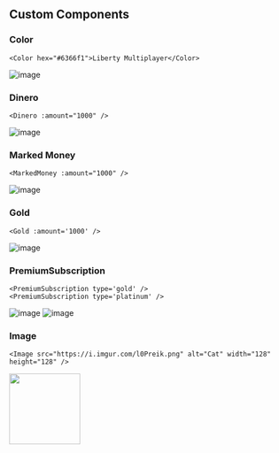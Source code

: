 ## Custom Components

### Color
```vue
<Color hex="#6366f1">Liberty Multiplayer</Color>
```
![image](https://github.com/liberty-mp/wiki/assets/35312043/dd2956a2-74e6-4a63-8ee4-2646615c4772)

### Dinero
```vue
<Dinero :amount="1000" />
```
![image](https://github.com/liberty-mp/wiki/assets/35312043/975da9fe-8cd4-473b-b078-9c401758a298)

### Marked Money
```vue
<MarkedMoney :amount="1000" />
```
![image](https://github.com/liberty-mp/wiki/assets/35312043/aaa6f3c3-4e70-4133-9833-eef8e0730c70)

### Gold
```vue
<Gold :amount='1000' />
```
![image](https://github.com/liberty-mp/wiki/assets/35312043/ff1a95d7-8810-40d3-b50f-5283ce0ddae9)

### PremiumSubscription
```vue
<PremiumSubscription type='gold' />
<PremiumSubscription type='platinum' />
```
![image](https://github.com/liberty-mp/wiki/assets/35312043/2eb7c065-fa76-4751-ac9b-8888257afd20)
![image](https://github.com/liberty-mp/wiki/assets/35312043/86ef906e-1233-4e20-9bec-ce4e5956eede)

### Image
```vue
<Image src="https://i.imgur.com/l0Preik.png" alt="Cat" width="128" height="128" />
```

<img src="https://github.com/liberty-mp/wiki/assets/35312043/27a72a93-de70-4749-ba30-4a09a8222060" width="128" height="128" />
